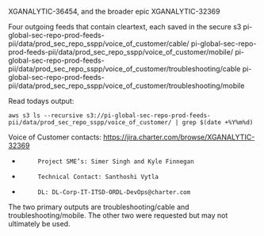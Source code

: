 XGANALYTIC-36454, and the broader epic XGANALYTIC-32369

Four outgoing feeds that contain cleartext, each saved in the secure s3
pi-global-sec-repo-prod-feeds-pii/data/prod_sec_repo_sspp/voice_of_customer/cable/
pi-global-sec-repo-prod-feeds-pii/data/prod_sec_repo_sspp/voice_of_customer/mobile/
pi-global-sec-repo-prod-feeds-pii/data/prod_sec_repo_sspp/voice_of_customer/troubleshooting/cable
pi-global-sec-repo-prod-feeds-pii/data/prod_sec_repo_sspp/voice_of_customer/troubleshooting/mobile

Read todays output:
```
aws s3 ls --recursive s3://pi-global-sec-repo-prod-feeds-pii/data/prod_sec_repo_sspp/voice_of_customer/ | grep $(date +%Y%m%d)
```

Voice of Customer contacts:
https://jira.charter.com/browse/XGANALYTIC-32369

-          Project SME’s: Simer Singh and Kyle Finnegan
-          Technical Contact: Santhoshi Vytla
-          DL: DL-Corp-IT-ITSD-ORDL-DevOps@charter.com

The two primary outputs are troubleshooting/cable and troubleshooting/mobile. The other two were requested but may not ultimately be used.
